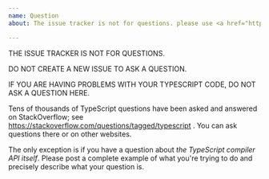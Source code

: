 ```yaml
---
name: Question
about: The issue tracker is not for questions. please use <a href="https://stackoverflow.com/questions/tagged/typescript">Stack Overflow</a> or other resources for help writing TypeScript code.

---
```


THE ISSUE TRACKER IS NOT FOR QUESTIONS.

DO NOT CREATE A NEW ISSUE TO ASK A QUESTION.

IF YOU ARE HAVING PROBLEMS WITH YOUR TYPESCRIPT CODE, DO NOT ASK A QUESTION HERE.

Tens of thousands of TypeScript questions have been asked and answered on StackOverflow; see https://stackoverflow.com/questions/tagged/typescript . You can ask questions there or on other websites.

The only exception is if you have a question about *the TypeScript compiler API itself*. Please post a complete example of what you're trying to do and precisely describe what your question is.
